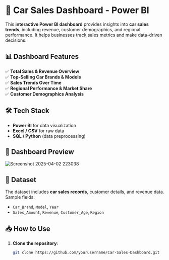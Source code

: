 # 🚗 Car Sales Dashboard - Power BI

This **interactive Power BI dashboard** provides insights into **car sales trends**, including revenue, customer demographics, and regional performance. It helps businesses track sales metrics and make data-driven decisions.

## 📊 Dashboard Features
✅ **Total Sales & Revenue Overview**  
✅ **Top-Selling Car Brands & Models**  
✅ **Sales Trends Over Time**  
✅ **Regional Performance & Market Share**  
✅ **Customer Demographics Analysis**  

## 🛠️ Tech Stack
- **Power BI** for data visualization  
- **Excel / CSV** for raw data  
- **SQL / Python** (data preprocessing)  

## 📸 Dashboard Preview  
![Screenshot 2025-04-02 223038](https://github.com/user-attachments/assets/a1bfe36d-a390-40e6-af0c-cc900b82969e)

## 📂 Dataset
The dataset includes **car sales records**, customer details, and revenue data. Sample fields:  
- `Car_Brand`, `Model`, `Year`  
- `Sales_Amount`, `Revenue`, `Customer_Age`, `Region`  

## 📥 How to Use
1. **Clone the repository**:
   ```bash
   git clone https://github.com/yourusername/Car-Sales-Dashboard.git
